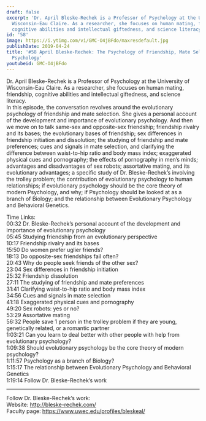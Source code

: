 ```yaml
---
draft: false
excerpt: 'Dr. April Bleske-Rechek is a Professor of Psychology at the University of
  Wisconsin-Eau Claire. As a researcher, she focuses on human mating, friendship,
  cognitive abilities and intellectual giftedness, and science literacy.  '
id: '58'
image: https://i.ytimg.com/vi/GMC-O4jBFdo/maxresdefault.jpg
publishDate: 2019-04-24
title: '#58 April Bleske-Rechek: The Psychology of Friendship, Mate Selection, Modern
  Psychology'
youtubeid: GMC-O4jBFdo
---
```

Dr. April Bleske-Rechek is a Professor of Psychology at the University of Wisconsin-Eau Claire. As a researcher, she focuses on human mating, friendship, cognitive abilities and intellectual giftedness, and science literacy.  
In this episode, the conversation revolves around the evolutionary psychology of friendship and mate selection. She gives a personal account of the development and importance of evolutionary psychology. And then we move on to talk same-sex and opposite-sex friendship; friendship rivalry and its bases; the evolutionary bases of friendship; sex differences in friendship initiation and dissolution; the studying of friendship and mate preferences; cues and signals in mate selection, and clarifying the difference between waist-to-hip ratio and body mass index; exaggerated physical cues and pornography; the effects of pornography in men’s minds; advantages and disadvantages of sex robots; assortative mating, and its evolutionary advantages; a specific study of Dr. Bleske-Rechek’s involving the trolley problem; the contribution of evolutionary psychology to human relationships; if evolutionary psychology should be the core theory of modern Psychology, and why; if Psychology should be looked at as a branch of Biology; and the relationship between Evolutionary Psychology and Behavioral Genetics. 

Time Links:  
00:32  Dr. Bleske-Rechek’s personal account of the development and importance of evolutionary psychology  
05:45  Studying friendship from an evolutionary perspective    
10:17  Friendship rivalry and its bases    
15:50  Do women prefer uglier friends?    
18:13  Do opposite-sex friendships fail often?    
20:43  Why do people seek friends of the other sex?    
23:04  Sex differences in friendship initiation    
25:32  Friendship dissolution    
27:11  The studying of friendship and mate preferences    
31:41  Clarifying waist-to-hip ratio and body mass index  
34:56  Cues and signals in mate selection  
41:18  Exaggerated physical cues and pornography  
49:20  Sex robots: yes or no?  
53:29  Assortative mating  
56:32  People save 1 person in the trolley problem if they are young, genetically related, or a romantic partner  
1:03:21  Can you learn to deal better with other people with help from evolutionary psychology?  
1:09:38  Should evolutionary psychology be the core theory of modern psychology?  
1:11:57  Psychology as a branch of Biology?  
1:15:17  The relationship between Evolutionary Psychology and Behavioral Genetics  
1:19:14  Follow Dr. Bleske-Rechek’s work  

---

Follow Dr. Bleske-Rechek’s work:  
Website: http://bleske-rechek.com/  
Faculty page: https://www.uwec.edu/profiles/bleskeal/

